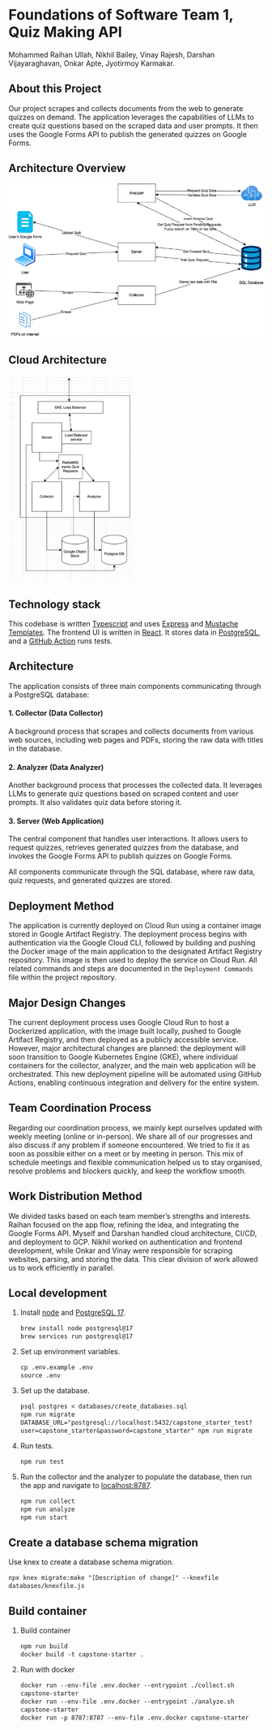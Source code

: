 # Foundations of Software Team 1, Quiz Making API
Mohammed Raihan Ullah, Nikhil Bailey, Vinay Rajesh, Darshan Vijayaraghavan, Onkar Apte, Jyotirmoy Karmakar.


## About this Project
Our project scrapes and collects documents from the web to generate quizzes on demand. The application leverages the capabilities of LLMs to create quiz questions based on the scraped data and user prompts. It then uses the Google Forms API to publish the generated quizzes on Google Forms.

## Architecture Overview
![Architecture Diagram](src/public/images/architecture.jpg)

## Cloud Architecture
<img src="src/public/images/cloud-architecture.png" width="250">


## Technology stack

This codebase is written [Typescript](https://www.typescriptlang.org/) and uses [Express](https://expressjs.com/)
and [Mustache Templates](https://mustache.github.io/).
The frontend UI is written in [React](https://react.dev/).
It stores data in [PostgreSQL](https://www.postgresql.org/), and a [GitHub Action](https://github.com/features/actions)
runs tests.

## Architecture
 
The application consists of three main components communicating through a PostgreSQL database:  

#### 1. Collector (Data Collector)  
A background process that scrapes and collects documents from various web sources, including web pages and PDFs, storing the raw data with titles in the database.  

#### 2. Analyzer (Data Analyzer)  
Another background process that processes the collected data. It leverages LLMs to generate quiz questions based on scraped content and user prompts. It also validates quiz data before storing it.  

#### 3. Server (Web Application)  
The central component that handles user interactions. It allows users to request quizzes, retrieves generated quizzes from the database, and invokes the Google Forms API to publish quizzes on Google Forms.  

All components communicate through the SQL database, where raw data, quiz requests, and generated quizzes are stored.

## Deployment Method

The application is currently deployed on Cloud Run using a container image stored in Google Artifact Registry. The deployment process begins with authentication via the Google Cloud CLI, followed by building and pushing the Docker image of the main application to the designated Artifact Registry repository. This image is then used to deploy the service on Cloud Run. All related commands and steps are documented in the `Deployment Commands` file within the project repository.

## Major Design Changes

 The current deployment process uses Google Cloud Run to host a Dockerized application, with the image built locally, pushed to Google Artifact Registry, and then deployed as a publicly accessible service. However, major architectural changes are planned: the deployment will soon transition to Google Kubernetes Engine (GKE), where individual containers for the collector, analyzer, and the main web application will be orchestrated. This new deployment pipeline will be automated using GitHub Actions, enabling continuous integration and delivery for the entire system.

## Team Coordination Process

Regarding our coordination process, we mainly kept ourselves updated with weekly meeting (online or in-person). We share all of our progresses and also discuss if any problem if someone encountered. We tried to fix it as soon as possible either on a meet or by meeting in person. This mix of schedule meetings and flexible communication helped us to stay organised, resolve problems and blockers quickly, and keep the workflow smooth.

## Work Distribution Method

We divided tasks based on each team member’s strengths and interests. Raihan focused on the app flow, refining the idea, and integrating the Google Forms API. Myself and Darshan handled cloud architecture, CI/CD, and deployment to GCP. Nikhil worked on authentication and frontend development, while Onkar and Vinay were responsible for scraping websites, parsing, and storing the data. This clear division of work allowed us to work efficiently in parallel.

## Local development

1.  Install [node](https://formulae.brew.sh/formula/node) and [PostgreSQL 17](https://formulae.brew.sh/formula/postgresql@17).
    ```shell
    brew install node postgresql@17
    brew services run postgresql@17
    ```

1.  Set up environment variables.
    ```shell
    cp .env.example .env 
    source .env
    ```

1.  Set up the database.
    ```shell
    psql postgres < databases/create_databases.sql
    npm run migrate
    DATABASE_URL="postgresql://localhost:5432/capstone_starter_test?user=capstone_starter&password=capstone_starter" npm run migrate
    ```

1.  Run tests.
    ```shell
    npm run test
    ```

1.  Run the collector and the analyzer to populate the database, then run the app and navigate to
    [localhost:8787](http://localhost:8787).
    ```shell
    npm run collect
    npm run analyze
    npm run start
    ```

## Create a database schema migration

Use knex to create a database schema migration.

```shell
npx knex migrate:make "[Description of change]" --knexfile databases/knexfile.js
```

## Build container

1.  Build container
    ```shell
    npm run build
    docker build -t capstone-starter .
    ```

1.  Run with docker
    ```shell
    docker run --env-file .env.docker --entrypoint ./collect.sh capstone-starter
    docker run --env-file .env.docker --entrypoint ./analyze.sh capstone-starter
    docker run -p 8787:8787 --env-file .env.docker capstone-starter
    ```   

